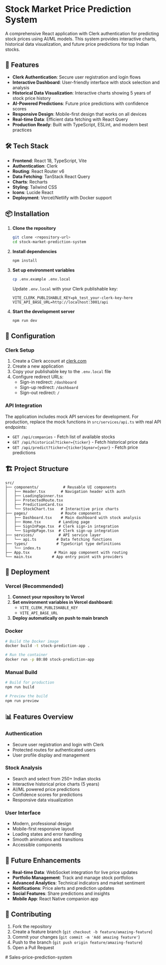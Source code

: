 # Stock Market Price Prediction System

A comprehensive React application with Clerk authentication for predicting stock prices using AI/ML models. This system provides interactive charts, historical data visualization, and future price predictions for top Indian stocks.

## 🚀 Features

- **Clerk Authentication**: Secure user registration and login flows
- **Interactive Dashboard**: User-friendly interface with stock selection and analysis
- **Historical Data Visualization**: Interactive charts showing 5 years of stock price history
- **AI-Powered Predictions**: Future price predictions with confidence scores
- **Responsive Design**: Mobile-first design that works on all devices
- **Real-time Data**: Efficient data fetching with React Query
- **Production Ready**: Built with TypeScript, ESLint, and modern best practices

## 🛠️ Tech Stack

- **Frontend**: React 18, TypeScript, Vite
- **Authentication**: Clerk
- **Routing**: React Router v6
- **Data Fetching**: TanStack React Query
- **Charts**: Recharts
- **Styling**: Tailwind CSS
- **Icons**: Lucide React
- **Deployment**: Vercel/Netlify with Docker support

## 📦 Installation

1. **Clone the repository**
   ```bash
   git clone <repository-url>
   cd stock-market-prediction-system
   ```

2. **Install dependencies**
   ```bash
   npm install
   ```

3. **Set up environment variables**
   ```bash
   cp .env.example .env.local
   ```
   
   Update `.env.local` with your Clerk publishable key:
   ```
   VITE_CLERK_PUBLISHABLE_KEY=pk_test_your-clerk-key-here
   VITE_API_BASE_URL=http://localhost:3001/api
   ```

4. **Start the development server**
   ```bash
   npm run dev
   ```

## 🔧 Configuration

### Clerk Setup

1. Create a Clerk account at [clerk.com](https://clerk.com)
2. Create a new application
3. Copy your publishable key to the `.env.local` file
4. Configure redirect URLs:
   - Sign-in redirect: `/dashboard`
   - Sign-up redirect: `/dashboard`
   - Sign-out redirect: `/`

### API Integration

The application includes mock API services for development. For production, replace the mock functions in `src/services/api.ts` with real API endpoints:

- `GET /api/companies` - Fetch list of available stocks
- `GET /api/historical?ticker={ticker}` - Fetch historical price data
- `GET /api/predict?ticker={ticker}&year={year}` - Fetch price predictions

## 🏗️ Project Structure

```
src/
├── components/           # Reusable UI components
│   ├── Header.tsx       # Navigation header with auth
│   ├── LoadingSpinner.tsx
│   ├── ProtectedRoute.tsx
│   ├── PredictionCard.tsx
│   └── StockChart.tsx   # Interactive price charts
├── pages/               # Route components
│   ├── Dashboard.tsx    # Main dashboard with stock analysis
│   ├── Home.tsx        # Landing page
│   ├── SignInPage.tsx  # Clerk sign-in integration
│   └── SignUpPage.tsx  # Clerk sign-up integration
├── services/           # API service layer
│   └── api.ts         # Data fetching functions
├── types/             # TypeScript type definitions
│   └── index.ts
├── App.tsx           # Main app component with routing
└── main.tsx         # App entry point with providers
```

## 🚀 Deployment

### Vercel (Recommended)

1. **Connect your repository to Vercel**
2. **Set environment variables in Vercel dashboard:**
   - `VITE_CLERK_PUBLISHABLE_KEY`
   - `VITE_API_BASE_URL`
3. **Deploy automatically on push to main branch**

### Docker

```bash
# Build the Docker image
docker build -t stock-prediction-app .

# Run the container
docker run -p 80:80 stock-prediction-app
```

### Manual Build

```bash
# Build for production
npm run build

# Preview the build
npm run preview
```

## 📊 Features Overview

### Authentication
- Secure user registration and login with Clerk
- Protected routes for authenticated users
- User profile display and management

### Stock Analysis
- Search and select from 250+ Indian stocks
- Interactive historical price charts (5 years)
- AI/ML powered price predictions
- Confidence scores for predictions
- Responsive data visualization

### User Interface
- Modern, professional design
- Mobile-first responsive layout
- Loading states and error handling
- Smooth animations and transitions
- Accessible components

## 🔮 Future Enhancements

- **Real-time Data**: WebSocket integration for live price updates
- **Portfolio Management**: Track and manage stock portfolios
- **Advanced Analytics**: Technical indicators and market sentiment
- **Notifications**: Price alerts and prediction updates
- **Social Features**: Share predictions and insights
- **Mobile App**: React Native companion app

## 🤝 Contributing

1. Fork the repository
2. Create a feature branch (`git checkout -b feature/amazing-feature`)
3. Commit your changes (`git commit -m 'Add amazing feature'`)
4. Push to the branch (`git push origin feature/amazing-feature`)
5. Open a Pull Request

#   S a l e s - p r i c e - p r e d i c t i o n - s y s t e m 
 
 
